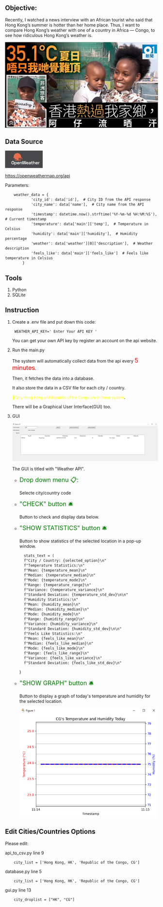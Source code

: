##  Objective:

Recently, I watched a news interview with an African tourist who said that Hong Kong’s summer is hotter than her home place. Thus, I want to compare Hong Kong’s weather with one of a country in Africa — Congo, to see how ridiculous Hong Kong’s weather is.

<img src="Image\hk_so_hot.png">

## Data Source
<img src="Image\Openweather.png">

https://openweathermap.org/api

Parameters:

        weather_data = {
                'city_id': data['id'],  # City ID from the API response
                'city_name': data['name'],  # City name from the API response
                'timestamp': datetime.now().strftime('%Y-%m-%d %H:%M:%S'),  # Current timestamp
                'temperature': data['main']['temp'],  # Temperature in Celsius
                'humidity': data['main']['humidity'],  # Humidity percentage
                'weather': data['weather'][0]['description'],  # Weather description
                'feels_like': data['main']['feels_like']  # Feels like temperature in Celsius
            }

## Tools
1. Python
2. SQLite

## Instruction
1. Create a .env file and put down this code:

        WEATHER_API_KEY=' Enter Your API KEY '
    
    You can get your own API key by register an account on the api website.


2. Run the main.py

    The system will automatically collect data from the api every <span style="font-size:20px;color: red;">5 minutes</span>.

    Then, it fetches the data into a database.

    It also store the data in a CSV file for each city / country.

    <span style="font-size:12px;color: yellow;">📌Only Hong Kong and Republic of the Congo are in these system</span>.

    There will be a Graphical User Interface(GUI) too.
    

3. GUI

    <img src="Image\GUI.png">

    <br>
    
    The GUI is titled with "Weather API".

    * <span style="font-size:20px;color: Green;">Drop down menu 📋:
        
        Selecte city/country code

    * <span style="font-size:20px;color: Green;">"CHECK" button 🛎️

        Button to check and display data below.

    * <span style="font-size:20px;color: Green;">"SHOW STATISTICS" button 🛎️

        Button to show statistics of the selected location in a pop-up window.

            stats_text = (  
            f"City / Country: {selected_option}\n"
            f"Temperature Statistics:\n"
            f"Mean: {temperature_mean}\n"
            f"Median: {temperature_median}\n"
            f"Mode: {temperature_mode}\n"
            f"Range: {temperature_range}\n"
            f"Variance: {temperature_variance}\n"
            f"Standard Deviation: {temperature_std_dev}\n\n"
            f"Humidity Statistics:\n"
            f"Mean: {humidity_mean}\n"
            f"Median: {humidity_median}\n"
            f"Mode: {humidity_mode}\n"
            f"Range: {humidity_range}\n"
            f"Variance: {humidity_variance}\n"
            f"Standard Deviation: {humidity_std_dev}\n\n"
            f"Feels Like Statistics:\n"
            f"Mean: {feels_like_mean}\n"
            f"Median: {feels_like_median}\n"
            f"Mode: {feels_like_mode}\n"
            f"Range: {feels_like_range}\n"
            f"Variance: {feels_like_variance}\n"
            f"Standard Deviation: {feels_like_std_dev}\n"
        )

    * <span style="font-size:20px;color: Green;">"SHOW GRAPH" button 🛎️

        Button to display a graph of today's temperature and humidity for the selected location.

        <img src="Image\graphexample.png">

## Edit Cities/Countries Options

Please edit:

api_to_csv.py line 9
        
        city_list = ['Hong Kong, HK', 'Republic of the Congo, CG']

database.py line 5

        city_list = ['Hong Kong, HK', 'Republic of the Congo, CG']

gui.py line 13

        city_droplist = ["HK", "CG"]